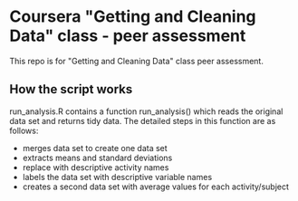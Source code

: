# Coursera "Getting and Cleaning Data" class - peer assessment

This repo is for "Getting and Cleaning Data" class peer assessment.

## How the script works

run_analysis.R contains a function run_analysis() which reads the original data set and returns tidy data.
The detailed steps in this function are as follows:
- merges data set to create one data set
- extracts means and standard deviations
- replace with descriptive activity names
- labels the data set with descriptive variable names
- creates a second data set with average values for each activity/subject

